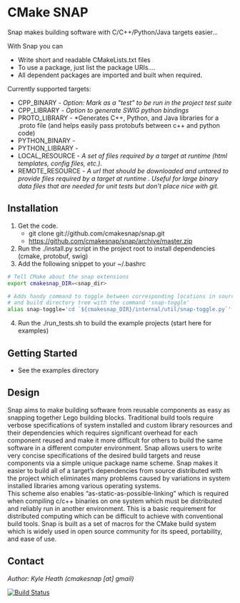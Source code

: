 CMake SNAP
===================
Snap makes building software with C/C++/Python/Java targets easier...

With Snap you can
* Write short and readable CMakeLists.txt files
* To use a package, just list the package URIs.... 
* All dependent packages are imported and built when required.


Currently supported targets: 
* CPP_BINARY - *Option: Mark as a "test" to be run in the project test suite* 
* CPP_LIBRARY - *Option to generate SWIG python bindings*
* PROTO_LIBRARY - *Generates C++, Python, and Java libraries for a .proto file (and helps easily pass protobufs between c++ and python code)
* PYTHON_BINARY - 
* PYTHON_LIBRARY - 
* LOCAL_RESOURCE - *A set of files required by a target at runtime (html templates, config files, etc.).*
* REMOTE_RESOURCE - *A url that should be downloaded and untared to provide files required by a target at runtime . Useful for large binary data files that are needed for unit tests but don't place nice with git.*
 
   
Installation
---------------

1. Get the code.
    * git clone git://github.com/cmakesnap/snap.git 
    * https://github.com/cmakesnap/snap/archive/master.zip
2. Run the ./install.py script in the project root to install dependencies (cmake, protobuf, swig)
3. Add the following snippet to your ~/.bashrc 

```bash
# Tell CMake about the snap extensions
export cmakesnap_DIR=<snap_dir>

# Adds handy command to toggle between corresponding locations in source and
# and build directory tree with the command 'snap-toggle'
alias snap-toggle='cd `${cmakesnap_DIR}/internal/util/snap-toggle.py`'
```

4. Run the ./run_tests.sh to build the example projects (start here for examples)

Getting Started
-------
* See the examples directory


Design
---------------
Snap aims to make building software from reusable components as easy as snapping
together Lego building blocks.  Traditional build tools require verbose 
specifications of system installed and custom library resources and their 
dependencies which requires significant overhead for each component reused and
make it more difficult for others to build the same software in a different 
computer environment.  Snap allows users to write very concise specifications 
of the desired build targets and reuse components via a simple unique package 
name scheme.  Snap makes it easier to build all of a target’s dependencies from 
source distributed with the project which eliminates many problems caused by 
variations in system installed libraries among various operating systems.  
This scheme also enables “as-static-as-possible-linking” which is required when 
compiling c/c++ binaries on one system which must be distributed and reliably 
run in another environment.  This is a basic requirement for distributed 
computing which can be difficult to achieve with conventional build tools.  Snap
is built as a set of macros for the CMake build system which is widely used in 
open source community for its speed, portability, and ease of use.

Contact
------
*Author: Kyle Heath (cmakesnap [at] gmail)*

[![Build Status](https://travis-ci.org/cmakesnap/snap.png)](https://travis-ci.org/cmakesnap/snap)
